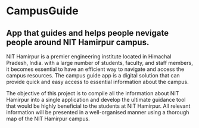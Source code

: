 # CampusGuide
## App that guides and helps people nevigate people around NIT Hamirpur campus.

NIT Hamirpur is a premier engineering institute located in Himachal Pradesh, India. with a large number of students, faculty, and staff members, it becomes essential to have an efficient way to navigate and access the campus resources. The campus guide app is a digital solution that can provide quick and easy access to essential information about the campus.

The objective of this project is to compile all the information about NIT Hamirpur into a single application and develop the ultimate guidance tool that would be highly beneficial to the students at NIT Hamirpur. All relevant information will be presented in a well-organised manner using a thorough map of the NIT Hamirpur campus.
